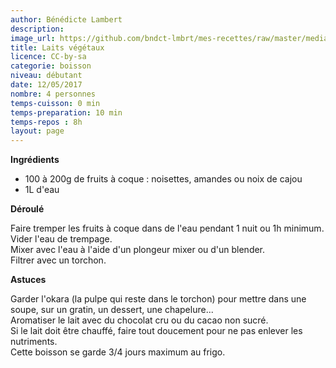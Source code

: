 ```yaml
---
author: Bénédicte Lambert
description: 
image_url: https://github.com/bndct-lmbrt/mes-recettes/raw/master/medias/lait-vegetal.jpg
title: Laits végétaux
licence: CC-by-sa
categorie: boisson
niveau: débutant
date: 12/05/2017
nombre: 4 personnes
temps-cuisson: 0 min
temps-preparation: 10 min
temps-repos : 8h
layout: page
---
```



**Ingrédients**  
 

* 100 à 200g de fruits à coque : noisettes, amandes ou noix de cajou
* 1L d'eau


**Déroulé**

Faire tremper les fruits à coque dans de l'eau pendant 1 nuit ou 1h minimum.  
Vider l'eau de trempage.  
Mixer avec l'eau à l'aide d'un plongeur mixer ou d'un blender.  
Filtrer avec un torchon.  


**Astuces** 

Garder l'okara (la pulpe qui reste dans le torchon) pour mettre dans une soupe, sur un gratin, un dessert, une chapelure...  
Aromatiser le lait avec du chocolat cru ou du cacao non sucré.  
Si le lait doit être chauffé, faire tout doucement pour ne pas enlever les nutriments.  
Cette boisson se garde 3/4 jours maximum au frigo.  
